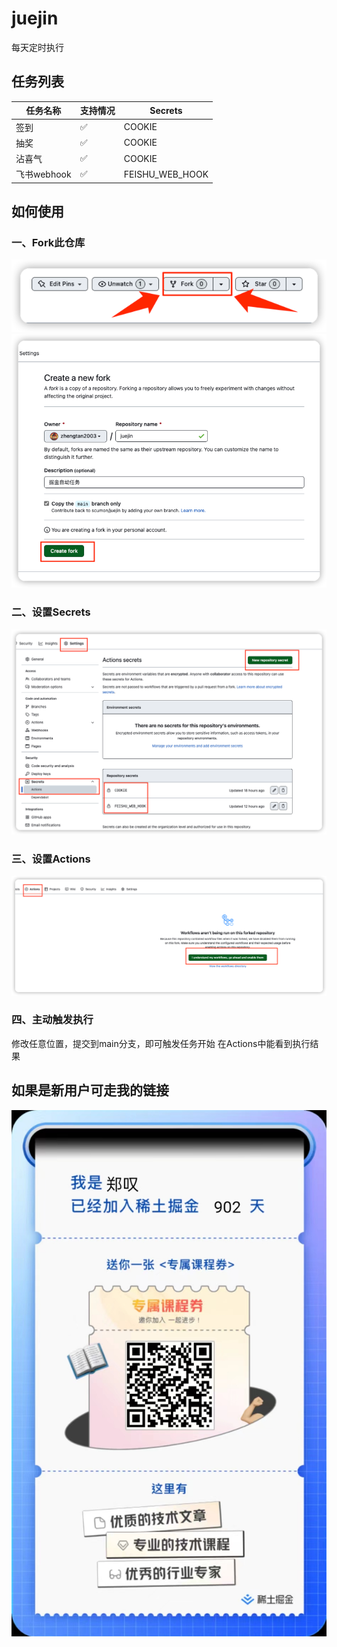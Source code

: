 # juejin
每天定时执行

## 任务列表
| 任务名称      | 支持情况 | Secrets         |
|-----------|------|-----------------|
| 签到        | ✅    | COOKIE          |
| 抽奖        | ✅    | COOKIE          |
| 沾喜气       | ✅    | COOKIE          |
| 飞书webhook | ✅    | FEISHU_WEB_HOOK |

## 如何使用
### 一、Fork此仓库
![img.png](assets/img.png)
![img_2.png](assets/img_2.png)
### 二、设置Secrets
![img_1.png](assets/img_1.png)
### 三、设置Actions
![img_3.png](assets/img_3.png)
### 四、主动触发执行
修改任意位置，提交到main分支，即可触发任务开始
在Actions中能看到执行结果

## 如果是新用户可走我的链接
![7441667978683_.pic.jpg](assets/7441667978683_.pic.jpg)

